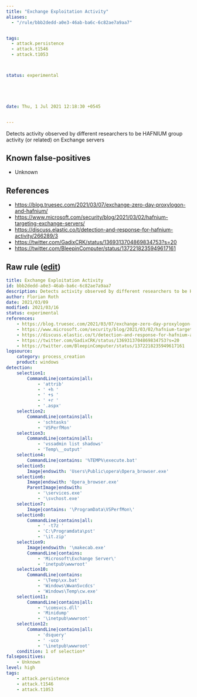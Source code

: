 ```yaml
---
title: "Exchange Exploitation Activity"
aliases:
  - "/rule/bbb2dedd-a0e3-46ab-ba6c-6c82ae7a9aa7"


tags:
  - attack.persistence
  - attack.t1546
  - attack.t1053



status: experimental





date: Thu, 1 Jul 2021 12:18:30 +0545


---
```


Detects activity observed by different researchers to be HAFNIUM group activity (or related) on Exchange servers

<!--more-->


## Known false-positives

* Unknown



## References

* https://blog.truesec.com/2021/03/07/exchange-zero-day-proxylogon-and-hafnium/
* https://www.microsoft.com/security/blog/2021/03/02/hafnium-targeting-exchange-servers/
* https://discuss.elastic.co/t/detection-and-response-for-hafnium-activity/266289/3
* https://twitter.com/GadixCRK/status/1369313704869834753?s=20
* https://twitter.com/BleepinComputer/status/1372218235949617161


## Raw rule ([edit](https://github.com/SigmaHQ/sigma/edit/master/rules/windows/process_creation/proc_creation_win_apt_hafnium.yml))
```yaml
title: Exchange Exploitation Activity
id: bbb2dedd-a0e3-46ab-ba6c-6c82ae7a9aa7
description: Detects activity observed by different researchers to be HAFNIUM group activity (or related) on Exchange servers
author: Florian Roth
date: 2021/03/09
modified: 2021/03/16
status: experimental
references:
    - https://blog.truesec.com/2021/03/07/exchange-zero-day-proxylogon-and-hafnium/
    - https://www.microsoft.com/security/blog/2021/03/02/hafnium-targeting-exchange-servers/
    - https://discuss.elastic.co/t/detection-and-response-for-hafnium-activity/266289/3
    - https://twitter.com/GadixCRK/status/1369313704869834753?s=20
    - https://twitter.com/BleepinComputer/status/1372218235949617161
logsource:
    category: process_creation
    product: windows
detection:
    selection1:
        CommandLine|contains|all:
            - 'attrib'
            - ' +h '
            - ' +s '
            - ' +r '
            - '.aspx'
    selection2:
        CommandLine|contains|all:
            - 'schtasks'
            - 'VSPerfMon'
    selection3:
        CommandLine|contains|all:
            - 'vssadmin list shadows'
            - 'Temp\__output'
    selection4: 
        CommandLine|contains: '%TEMP%\execute.bat'
    selection5:
        Image|endswith: 'Users\Public\opera\Opera_browser.exe'
    selection6:
        Image|endswith: 'Opera_browser.exe'
        ParentImage|endswith:
            - '\services.exe'
            - '\svchost.exe'
    selection7:
        Image|contains: '\ProgramData\VSPerfMon\'
    selection8:
        CommandLine|contains|all:
            - ' -t7z '
            - 'C:\Programdata\pst'
            - '\it.zip'
    selection9:
        Image|endswith: '\makecab.exe'
        CommandLine|contains:
            - 'Microsoft\Exchange Server\'
            - 'inetpub\wwwroot'
    selection10:
        CommandLine|contains: 
            - '\Temp\xx.bat'
            - 'Windows\WwanSvcdcs'
            - 'Windows\Temp\cw.exe'
    selection11: 
        CommandLine|contains|all:
            - '\comsvcs.dll'
            - 'Minidump'
            - '\inetpub\wwwroot'
    selection12:
        CommandLine|contains|all:
            - 'dsquery'
            - ' -uco '
            - '\inetpub\wwwroot'
    condition: 1 of selection*
falsepositives:
    - Unknown
level: high
tags:
    - attack.persistence 
    - attack.t1546
    - attack.t1053 
```
